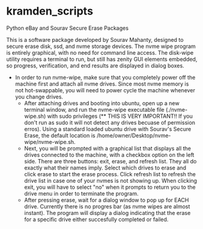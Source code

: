 # kramden_scripts
Python eBay and Sourav Secure Erase Packages

This is a software package developed by Sourav Mahanty, designed to secure erase disk, ssd, and nvme storage devices. The nvme wipe program is entirely graphical, with no need for command line access. The disk-wipe utility requires a terminal to run, but still has zenity GUI elements embedded, so progress, verification, and end results are displayed in dialog boxes. 

- In order to run nvme-wipe, make sure that you completely power off the machine first and attach all nvme drives. Since most nvme memory is not hot-swappable, you will need to power cycle the machine whenever you change drives.
    - After attaching drives and booting into ubuntu, open up a new terminal window, and run the nvme-wipe executable file (./nvme-wipe.sh) with sudo privileges (** THIS IS VERY IMPORTANT!! If you don't run as sudo it will not detect any drives becuase of permission erros). Using a standard loaded ubuntu drive with Sourav's Secure Erase, the default location is /home/owner/Desktop/nvme-wipe/nvme-wipe.sh. 
    - Next, you will be prompted with a graphical list that displays all the drives connected to the machine, with a checkbox option on the left side. There are three buttons: exit, erase, and refresh list. They all do exactly what their names imply. Select which drives to erase and click erase to start the erase process. Click refresh list to refresh the drive list in case one of your nvmes is not showing up. When clicking exit, you will have to select "no" when it prompts to return you to the drive menu in order to terminate the program. 
    - After pressing erase, wait for a dialog window to pop up for EACH drive. Currently there is no progres bar (as nvme wipes are almost instant). The program will display a dialog indicating that the erase for a specific drive either succesfully completed or failed. 


